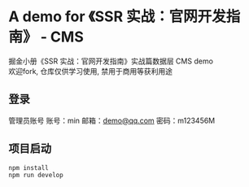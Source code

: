# A demo for 《SSR 实战：官网开发指南》 - CMS

掘金小册《SSR 实战：官网开发指南》实战篇数据层 CMS demo<br/>
欢迎fork, 仓库仅供学习使用, 禁用于商用等获利用途

## 登录

管理员账号
账号：min
邮箱：demo@qq.com
密码：m123456M

## 项目启动

```
npm install
npm run develop
```

